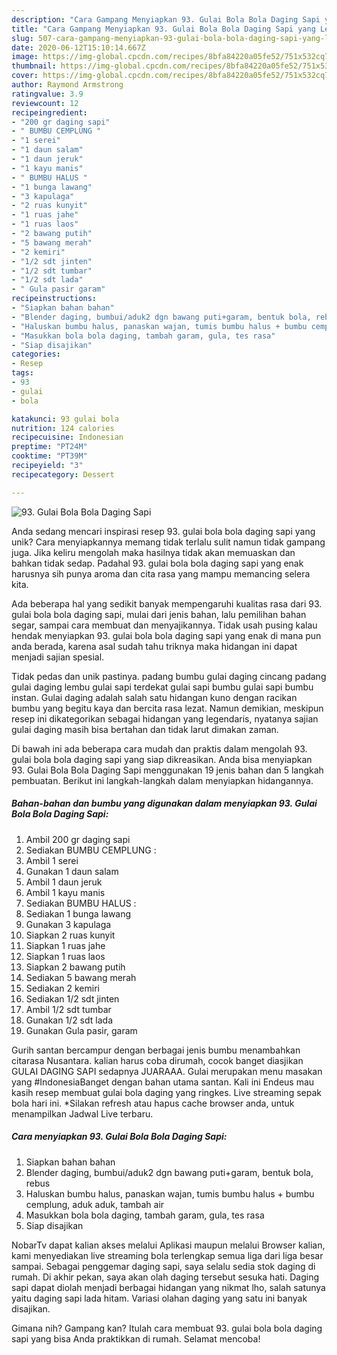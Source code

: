 ```yaml
---
description: "Cara Gampang Menyiapkan 93. Gulai Bola Bola Daging Sapi yang Lezat Sekali"
title: "Cara Gampang Menyiapkan 93. Gulai Bola Bola Daging Sapi yang Lezat Sekali"
slug: 507-cara-gampang-menyiapkan-93-gulai-bola-bola-daging-sapi-yang-lezat-sekali
date: 2020-06-12T15:10:14.667Z
image: https://img-global.cpcdn.com/recipes/8bfa84220a05fe52/751x532cq70/93-gulai-bola-bola-daging-sapi-foto-resep-utama.jpg
thumbnail: https://img-global.cpcdn.com/recipes/8bfa84220a05fe52/751x532cq70/93-gulai-bola-bola-daging-sapi-foto-resep-utama.jpg
cover: https://img-global.cpcdn.com/recipes/8bfa84220a05fe52/751x532cq70/93-gulai-bola-bola-daging-sapi-foto-resep-utama.jpg
author: Raymond Armstrong
ratingvalue: 3.9
reviewcount: 12
recipeingredient:
- "200 gr daging sapi"
- " BUMBU CEMPLUNG "
- "1 serei"
- "1 daun salam"
- "1 daun jeruk"
- "1 kayu manis"
- " BUMBU HALUS "
- "1 bunga lawang"
- "3 kapulaga"
- "2 ruas kunyit"
- "1 ruas jahe"
- "1 ruas laos"
- "2 bawang putih"
- "5 bawang merah"
- "2 kemiri"
- "1/2 sdt jinten"
- "1/2 sdt tumbar"
- "1/2 sdt lada"
- " Gula pasir garam"
recipeinstructions:
- "Siapkan bahan bahan"
- "Blender daging, bumbui/aduk2 dgn bawang puti+garam, bentuk bola, rebus"
- "Haluskan bumbu halus, panaskan wajan, tumis bumbu halus + bumbu cemplung, aduk aduk, tambah air"
- "Masukkan bola bola daging, tambah garam, gula, tes rasa"
- "Siap disajikan"
categories:
- Resep
tags:
- 93
- gulai
- bola

katakunci: 93 gulai bola 
nutrition: 124 calories
recipecuisine: Indonesian
preptime: "PT24M"
cooktime: "PT39M"
recipeyield: "3"
recipecategory: Dessert

---
```



![93. Gulai Bola Bola Daging Sapi](https://img-global.cpcdn.com/recipes/8bfa84220a05fe52/751x532cq70/93-gulai-bola-bola-daging-sapi-foto-resep-utama.jpg)

Anda sedang mencari inspirasi resep 93. gulai bola bola daging sapi yang unik? Cara menyiapkannya memang tidak terlalu sulit namun tidak gampang juga. Jika keliru mengolah maka hasilnya tidak akan memuaskan dan bahkan tidak sedap. Padahal 93. gulai bola bola daging sapi yang enak harusnya sih punya aroma dan cita rasa yang mampu memancing selera kita.

Ada beberapa hal yang sedikit banyak mempengaruhi kualitas rasa dari 93. gulai bola bola daging sapi, mulai dari jenis bahan, lalu pemilihan bahan segar, sampai cara membuat dan menyajikannya. Tidak usah pusing kalau hendak menyiapkan 93. gulai bola bola daging sapi yang enak di mana pun anda berada, karena asal sudah tahu triknya maka hidangan ini dapat menjadi sajian spesial.

Tidak pedas dan unik pastinya. padang bumbu gulai daging cincang padang gulai daging lembu gulai sapi terdekat gulai sapi bumbu gulai sapi bumbu instan. Gulai daging adalah salah satu hidangan kuno dengan racikan bumbu yang begitu kaya dan bercita rasa lezat. Namun demikian, meskipun resep ini dikategorikan sebagai hidangan yang legendaris, nyatanya sajian gulai daging masih bisa bertahan dan tidak larut dimakan zaman.


Di bawah ini ada beberapa cara mudah dan praktis dalam mengolah 93. gulai bola bola daging sapi yang siap dikreasikan. Anda bisa menyiapkan 93. Gulai Bola Bola Daging Sapi menggunakan 19 jenis bahan dan 5 langkah pembuatan. Berikut ini langkah-langkah dalam menyiapkan hidangannya.

<!--inarticleads1-->

##### Bahan-bahan dan bumbu yang digunakan dalam menyiapkan 93. Gulai Bola Bola Daging Sapi:

1. Ambil 200 gr daging sapi
1. Sediakan  BUMBU CEMPLUNG :
1. Ambil 1 serei
1. Gunakan 1 daun salam
1. Ambil 1 daun jeruk
1. Ambil 1 kayu manis
1. Sediakan  BUMBU HALUS :
1. Sediakan 1 bunga lawang
1. Gunakan 3 kapulaga
1. Siapkan 2 ruas kunyit
1. Siapkan 1 ruas jahe
1. Siapkan 1 ruas laos
1. Siapkan 2 bawang putih
1. Sediakan 5 bawang merah
1. Sediakan 2 kemiri
1. Sediakan 1/2 sdt jinten
1. Ambil 1/2 sdt tumbar
1. Gunakan 1/2 sdt lada
1. Gunakan  Gula pasir, garam


Gurih santan bercampur dengan berbagai jenis bumbu menambahkan citarasa Nusantara. kalian harus coba dirumah, cocok banget diasjikan GULAI DAGING SAPI sedapnya JUARAAA. Gulai merupakan menu masakan yang #IndonesiaBanget dengan bahan utama santan. Kali ini Endeus mau kasih resep membuat gulai bola daging yang ringkes. Live streaming sepak bola hari ini. *Silakan refresh atau hapus cache browser anda, untuk menampilkan Jadwal Live terbaru. 

<!--inarticleads2-->

##### Cara menyiapkan 93. Gulai Bola Bola Daging Sapi:

1. Siapkan bahan bahan
1. Blender daging, bumbui/aduk2 dgn bawang puti+garam, bentuk bola, rebus
1. Haluskan bumbu halus, panaskan wajan, tumis bumbu halus + bumbu cemplung, aduk aduk, tambah air
1. Masukkan bola bola daging, tambah garam, gula, tes rasa
1. Siap disajikan


NobarTv dapat kalian akses melalui Aplikasi maupun melalui Browser kalian, kami menyediakan live streaming bola terlengkap semua liga dari liga besar sampai. Sebagai penggemar daging sapi, saya selalu sedia stok daging di rumah. Di akhir pekan, saya akan olah daging tersebut sesuka hati. Daging sapi dapat diolah menjadi berbagai hidangan yang nikmat lho, salah satunya yaitu daging sapi lada hitam. Variasi olahan daging yang satu ini banyak disajikan. 

Gimana nih? Gampang kan? Itulah cara membuat 93. gulai bola bola daging sapi yang bisa Anda praktikkan di rumah. Selamat mencoba!
